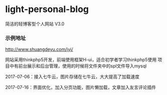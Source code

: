 # light-personal-blog
简洁的轻博客型个人网站 V3.0

### 示例地址
http://www.shuangdeyu.com/jyj/


网站采用thinkphp5开发，前端使用框架H-ui，适合初学者学习thinkphp5使用
项目中有前台展示和后台管理，使用的时候将文件夹中的spl文件导入mysql

2017-07-06：接入七牛云，图片存储在七牛云，大大提高了加载速度

2017-07-16：界面优化，加入分页功能，图片懒加载，文章加入友言评论插件
